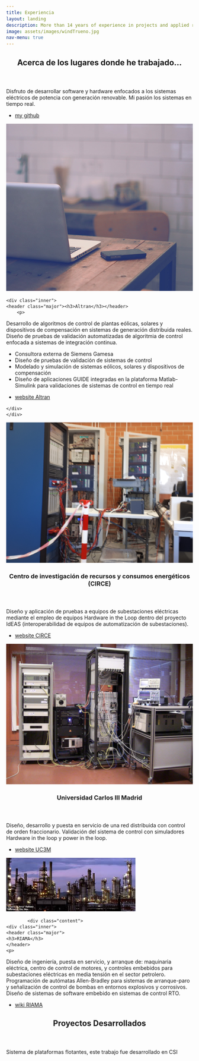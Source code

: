 ```yaml
---
title: Experiencia
layout: landing
description: More than 14 years of experience in projects and applied research. Strong background in electrical engineering with emphasis in renewable energy control and power output conditioning. 
image: assets/images/windTrueno.jpg
nav-menu: true
---
```


<!-- Main -->
<div id="main">

<!-- One -->
<section id="one">
	<div class="inner">
	<header class="major">
	<h2>Acerca de los lugares donde he trabajado...</h2>
	</header>
	<p>
Disfruto de desarrollar software y hardware enfocados a los sistemas eléctricos de potencia con generación renovable. Mi pasión los sistemas en tiempo real.
	</p>
	<ul class="actions">
	<li><a href="https://github.com/lg-gonzalez-juarez" class="button next">my github</a></li>
	</ul>
	</div>
</section>

</div>

<!-- Two -->
<section id="two" class="spotlights">
<section>
	<a href="generic.html" class="image">
	<img src="assets/images/pic09.jpg" alt="" data-position="25% 25%" />
	</a>
	<div class="content">

	<div class="inner">
	<header class="major"><h3>Altran</h3></header>
        <p>
Desarrollo de algoritmos de control de plantas eólicas, solares y dispositivos de compensación en sistemas de generación distribuida reales. Diseño de pruebas de validación automatizadas de algoritmia de control enfocada a sistemas de integración continua.

- Consultora externa de Siemens Gamesa
- Diseño de pruebas de validación de sistemas de control 
- Modelado y simulación de sistemas eólicos, solares y dispositivos de compensación
- Diseño de aplicaciones GUIDE integradas en la plataforma Matlab-Simulink para validaciones de sistemas de control en tiempo real
</p>
	<ul class="actions">
	<li><a href="https://www.altran.com" class="button">website Altran</a></li>
	</ul>

	</div>
	</div>
</section>


<section>
	<a href="generic.html" class="image">
<img src="assets/images/circe.jpg" alt="" data-position="25% 25%" />
	</a>
	<div class="content">
	<div class="inner">
	<header class="major">
	<h3>Centro de investigación de recursos y consumos energéticos (CIRCE)</h3>
	</header>
        <p>
Diseño y aplicación de pruebas a equipos de subestaciones eléctricas mediante el empleo de equipos Hardware in the Loop dentro del proyecto IdEAS (interoperabilidad de equipos de automatización de subestaciones).
	</p>
	<ul class="actions">
	<li><a href="http://www.fcirce.es/" class="button">website CIRCE</a></li>
	</ul>
	</div>
	</div>
</section>

<section>
	<a href="generic.html" class="image">
	<img src="assets/images/uc3mLAB.jpg" alt="" data-position="top center" />
	</a>
	<div class="content">
	<div class="inner">
	<header class="major">
	<h3>Universidad Carlos III Madrid</h3>
	</header>
	<p>
Diseño, desarrollo y puesta en servicio de una red distribuida con control de orden fraccionario. Validación del sistema de control con simuladores Hardware in the loop y power in the loop.
</p>
	<ul class="actions">
	<li><a href="https://www.uc3m.es/" class="button">website UC3M</a></li>
	</ul>
	</div>
	</div>
</section>

<section>
	<a href="generic.html" class="image">
	<img src="assets/images/riama.jpeg" alt="" data-position="center center" />
        </a>
		
	        <div class="content">
	<div class="inner">
	<header class="major">
	<h3>RIAMA</h3>
	</header>
	<p>
Diseño de ingeniería, puesta en servicio, y arranque de: maquinaria eléctrica, centro de control de motores, y controles embebidos para subestaciones eléctricas en media tensión en el sector petrolero. Programación de autómatas Allen-Bradley para sistemas de arranque-paro y señalización de control de bombas en entornos explosivos y corrosivos. Diseño de sistemas de software embebido en sistemas de control RTO.
		</p>
	<ul class="actions">
	<li><a href="https://es.wikipedia.org/wiki/Petr%C3%B3leos_Mexicanos" 			class="button">wiki RIAMA</a></li></ul>
	</div>
	</div>
</section>
</section>


<!-- Three -->
<section id="three">
	<div class="inner">
	<header class="major">
	<h2>Proyectos Desarrollados</h2>
	</header>
	<p> 
Sistema de plataformas flotantes, este trabajo fue desarrollado en CSI
	</p>
	</div>
</section>
